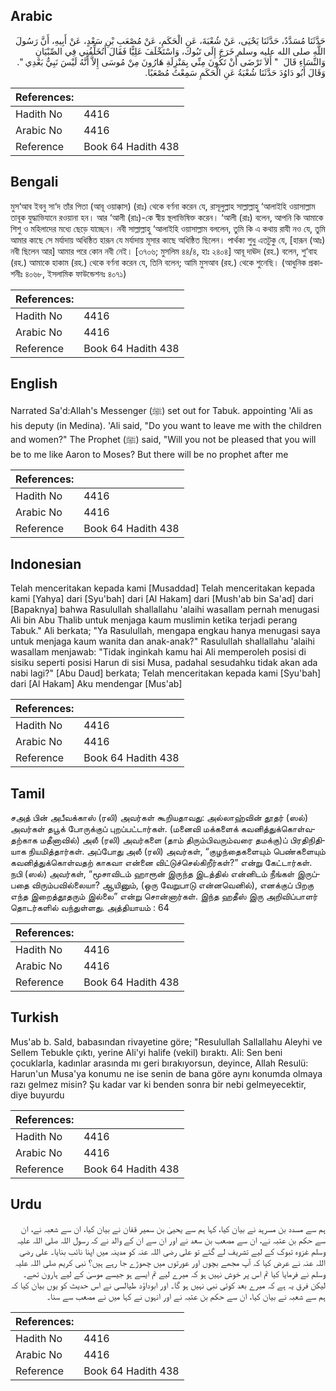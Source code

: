 ## Arabic


<div dir="rtl" lang="ar" style={{fontSize:'larger',backgroundColor:'#f8f9fa',padding:20}}>
حَدَّثَنَا مُسَدَّدٌ، حَدَّثَنَا يَحْيَى، عَنْ شُعْبَةَ، عَنِ الْحَكَمِ، عَنْ مُصْعَبِ بْنِ سَعْدٍ، عَنْ أَبِيهِ، أَنَّ رَسُولَ اللَّهِ صلى الله عليه وسلم خَرَجَ إِلَى تَبُوكَ، وَاسْتَخْلَفَ عَلِيًّا فَقَالَ أَتُخَلِّفُنِي فِي الصِّبْيَانِ وَالنِّسَاءِ قَالَ ‏ "‏ أَلاَ تَرْضَى أَنْ تَكُونَ مِنِّي بِمَنْزِلَةِ هَارُونَ مِنْ مُوسَى إِلاَّ أَنَّهُ لَيْسَ نَبِيٌّ بَعْدِي ‏"‏‏.‏ وَقَالَ أَبُو دَاوُدَ حَدَّثَنَا شُعْبَةُ عَنِ الْحَكَمِ سَمِعْتُ مُصْعَبًا‏.‏
</div>
<div style={{backgroundColor:'#f8f9fa',padding:20, marginBottom: 10}}><table> <thead> <tr> <th>References:</th> <th></th> </tr> </thead> <tbody><tr><td>Hadith No</td><td>4416</td></tr><tr><td>Arabic No</td><td>4416</td></tr><tr><td>Reference</td><td>Book 64 Hadith 438</td></tr></tbody></table></div>

## Bengali


<div dir="ltr" lang="bn" style={{fontSize:'larger',backgroundColor:'#f8f9fa',padding:20}}>
মুস‘আব ইবনু সা‘দ তাঁর পিতা (আবূ ওয়াক্কাস) (রাঃ) থেকে বর্ণনা করেন যে, রাসূলুল্লাহ সাল্লাল্লাহু ‘আলাইহি ওয়াসাল্লাম তাবূক যুদ্ধাভিযানে রওয়ানা হন। আর ‘আলী (রাঃ)-কে স্বীয় স্থলাভিষিক্ত করেন। ‘আলী (রাঃ) বলেন, আপনি কি আমাকে শিশু ও মহিলাদের মধ্যে ছেড়ে যাচ্ছেন। নবী সাল্লাল্লাহু ‘আলাইহি ওয়াসাল্লাম বললেন, তুমি কি এ কথায় রাযী নও যে, তুমি আমার কাছে সে মর্যাদায় অধিষ্ঠিত হারূন যে মর্যাদায় মূসার কাছে অধিষ্ঠিত ছিলেন। পার্থক্য শুধু এতটুকু যে, [হারূন (আঃ) নবী ছিলেন আর] আমার পরে কোন নবী নেই। [৩৭০৬; মুসলিম ৪৪/৪, হাঃ ২৪০৪] আবূ দাঊদ (রহ.) বলেন, শু‘বাহ (রহ.) আমাকে হাকাম (রহ.) থেকে বর্ণনা করেন যে, তিনি বলেন; আমি মুসআব (রহ.) থেকে শুনেছি। (আধুনিক প্রকাশনীঃ ৪০৬৮, ইসলামিক ফাউন্ডেশনঃ ৪০৭১)
</div>
<div style={{backgroundColor:'#f8f9fa',padding:20, marginBottom: 10}}><table> <thead> <tr> <th>References:</th> <th></th> </tr> </thead> <tbody><tr><td>Hadith No</td><td>4416</td></tr><tr><td>Arabic No</td><td>4416</td></tr><tr><td>Reference</td><td>Book 64 Hadith 438</td></tr></tbody></table></div>

## English


<div dir="ltr" lang="en" style={{fontSize:'larger',backgroundColor:'#f8f9fa',padding:20}}>
Narrated Sa'd:Allah's Messenger (ﷺ) set out for Tabuk. appointing 'Ali as his deputy (in Medina). 'Ali said, "Do you want to leave me with the children and women?" The Prophet (ﷺ) said, "Will you not be pleased that you will be to me like Aaron to Moses? But there will be no prophet after me
</div>
<div style={{backgroundColor:'#f8f9fa',padding:20, marginBottom: 10}}><table> <thead> <tr> <th>References:</th> <th></th> </tr> </thead> <tbody><tr><td>Hadith No</td><td>4416</td></tr><tr><td>Arabic No</td><td>4416</td></tr><tr><td>Reference</td><td>Book 64 Hadith 438</td></tr></tbody></table></div>

## Indonesian


<div dir="ltr" lang="id" style={{fontSize:'larger',backgroundColor:'#f8f9fa',padding:20}}>
Telah menceritakan kepada kami [Musaddad] Telah menceritakan kepada kami [Yahya] dari [Syu'bah] dari [Al Hakam] dari [Mush'ab bin Sa'ad] dari [Bapaknya] bahwa Rasulullah shallallahu 'alaihi wasallam pernah menugasi Ali bin Abu Thalib untuk menjaga kaum muslimin ketika terjadi perang Tabuk." Ali berkata; "Ya Rasulullah, mengapa engkau hanya menugasi saya untuk menjaga kaum wanita dan anak-anak?" Rasulullah shallallahu 'alaihi wasallam menjawab: "Tidak inginkah kamu hai Ali memperoleh posisi di sisiku seperti posisi Harun di sisi Musa, padahal sesudahku tidak akan ada nabi lagi?" [Abu Daud] berkata; Telah menceritakan kepada kami [Syu'bah] dari [Al Hakam] Aku mendengar [Mus'ab]
</div>
<div style={{backgroundColor:'#f8f9fa',padding:20, marginBottom: 10}}><table> <thead> <tr> <th>References:</th> <th></th> </tr> </thead> <tbody><tr><td>Hadith No</td><td>4416</td></tr><tr><td>Arabic No</td><td>4416</td></tr><tr><td>Reference</td><td>Book 64 Hadith 438</td></tr></tbody></table></div>

## Tamil


<div dir="ltr" lang="ta" style={{fontSize:'larger',backgroundColor:'#f8f9fa',padding:20}}>
சஅத் பின் அபீவக்காஸ் (ரலி) அவர்கள் கூறியதாவது: அல்லாஹ்வின் தூதர் (ஸல்) அவர்கள் தபூக் போருக்குப் புறப்பட்டார்கள். (மனைவி மக்களைக் கவனித்துக்கொள்வதற்காக மதீனாவில்) அலீ (ரலி) அவர்களை (தாம் திரும்பிவரும்வரை தமக்கு)ப் பிரதிநிதியாக நியமித்தார்கள். அப்போது அலீ (ரலி) அவர்கள், “குழந்தைகளையும் பெண்களையும் கவனித்துக்கொள்வதற் காகவா என்னை விட்டுச்செல்கிறீர்கள்?” என்று கேட்டார்கள். நபி (ஸல்) அவர்கள், “மூசாவிடம் ஹாரூன் இருந்த இடத்தில் என்னிடம் நீங்கள் இருப்பதை விரும்பவில்லையா? ஆயினும், (ஒரு வேறுபாடு என்னவெனில்), எனக்குப் பிறகு எந்த இறைத்தூதரும் இல்லை” என்று சொன்னார்கள். இந்த ஹதீஸ் இரு அறிவிப்பாளர் தொடர்களில் வந்துள்ளது. அத்தியாயம் : 64
</div>
<div style={{backgroundColor:'#f8f9fa',padding:20, marginBottom: 10}}><table> <thead> <tr> <th>References:</th> <th></th> </tr> </thead> <tbody><tr><td>Hadith No</td><td>4416</td></tr><tr><td>Arabic No</td><td>4416</td></tr><tr><td>Reference</td><td>Book 64 Hadith 438</td></tr></tbody></table></div>

## Turkish


<div dir="ltr" lang="tr" style={{fontSize:'larger',backgroundColor:'#f8f9fa',padding:20}}>
Mus'ab b. SaId, babasından rivayetine göre; "Resulullah Sallallahu Aleyhi ve Sellem Tebukle çıktı, yerine Ali'yi halife (vekil) bıraktı. Ali: Sen beni çocuklarla, kadınlar arasında mı geri bırakıyorsun, deyince, Allah Resulü: Harun'un Musa'ya konumu ne ise senin de bana göre aynı konumda olmaya razı gelmez misin? Şu kadar var ki benden sonra bir nebi gelmeyecektir, diye buyurdu
</div>
<div style={{backgroundColor:'#f8f9fa',padding:20, marginBottom: 10}}><table> <thead> <tr> <th>References:</th> <th></th> </tr> </thead> <tbody><tr><td>Hadith No</td><td>4416</td></tr><tr><td>Arabic No</td><td>4416</td></tr><tr><td>Reference</td><td>Book 64 Hadith 438</td></tr></tbody></table></div>

## Urdu


<div dir="rtl" lang="ur" style={{fontSize:'larger',backgroundColor:'#f8f9fa',padding:20}}>
ہم سے مسدد بن مسرہد نے بیان کیا، کہا ہم سے یحییٰ بن سمیر قفان نے بیان کیا، ان سے شعبہ نے، ان سے حکم بن عتبہ نے، ان سے مصعب بن سعد نے اور ان سے ان کے والد نے کہ رسول اللہ صلی اللہ علیہ وسلم غزوہ تبوک کے لیے تشریف لے گئے تو علی رضی اللہ عنہ کو مدینہ میں اپنا نائب بنایا۔ علی رضی اللہ عنہ نے عرض کیا کہ آپ مجھے بچوں اور عورتوں میں چھوڑے جا رہے ہیں؟ نبی کریم صلی اللہ علیہ وسلم نے فرمایا کیا تم اس پر خوش نہیں ہو کہ میرے لیے تم ایسے ہو جیسے موسیٰ کے لیے ہارون تھے۔ لیکن فرق یہ ہے کہ میرے بعد کوئی نبی نہیں ہو گا۔ اور ابوداؤد طیالسی نے اس حدیث کو یوں بیان کیا کہ ہم سے شعبہ نے بیان کیا، ان سے حکم بن عتبہ نے اور انہوں نے کہا میں نے مصعب سے سنا۔
</div>
<div style={{backgroundColor:'#f8f9fa',padding:20, marginBottom: 10}}><table> <thead> <tr> <th>References:</th> <th></th> </tr> </thead> <tbody><tr><td>Hadith No</td><td>4416</td></tr><tr><td>Arabic No</td><td>4416</td></tr><tr><td>Reference</td><td>Book 64 Hadith 438</td></tr></tbody></table></div>